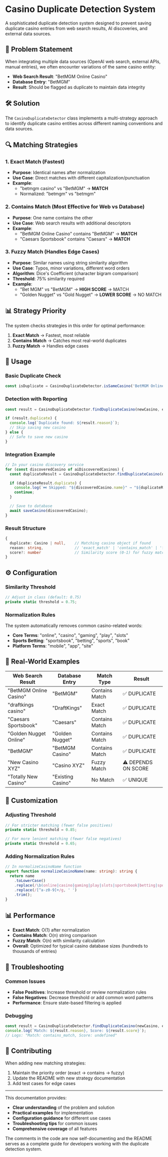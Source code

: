 # Casino Duplicate Detection System

A sophisticated duplicate detection system designed to prevent saving duplicate casino entries from web search results, AI discoveries, and external data sources.

## 🎯 Problem Statement

When integrating multiple data sources (OpenAI web search, external APIs, manual entries), we often encounter variations of the same casino entity:

- **Web Search Result**: "BetMGM Online Casino"
- **Database Entry**: "BetMGM"
- **Result**: Should be flagged as duplicate to maintain data integrity

## 🛠️ Solution

The `CasinoDuplicateDetector` class implements a multi-strategy approach to identify duplicate casino entities across different naming conventions and data sources.

## 🔍 Matching Strategies

### 1. Exact Match (Fastest)

- **Purpose**: Identical names after normalization
- **Use Case**: Direct matches with different capitalization/punctuation
- **Example**:
  - "betmgm casino" vs "BetMGM" → **MATCH**
  - Normalized: "betmgm" vs "betmgm"

### 2. Contains Match (Most Effective for Web vs Database)

- **Purpose**: One name contains the other
- **Use Case**: Web search results with additional descriptors
- **Example**:
  - "BetMGM Online Casino" contains "BetMGM" → **MATCH**
  - "Caesars Sportsbook" contains "Caesars" → **MATCH**

### 3. Fuzzy Match (Handles Edge Cases)

- **Purpose**: Similar names using string similarity algorithm
- **Use Case**: Typos, minor variations, different word orders
- **Algorithm**: Dice's Coefficient (character bigram comparison)
- **Threshold**: 75% similarity required
- **Example**:
  - "Bet MGM" vs "BetMGM" → **HIGH SCORE** → MATCH
  - "Golden Nugget" vs "Gold Nugget" → **LOWER SCORE** → NO MATCH

## 📊 Strategy Priority

The system checks strategies in this order for optimal performance:

1. **Exact Match** → Fastest, most reliable
2. **Contains Match** → Catches most real-world duplicates
3. **Fuzzy Match** → Handles edge cases

## 🚀 Usage

### Basic Duplicate Check

```typescript
const isDuplicate = CasinoDuplicateDetector.isSameCasino('BetMGM Online Casino', 'BetMGM'); // Returns: true
```

### Detection with Reporting

```typescript
const result = CasinoDuplicateDetector.findDuplicateCasino(newCasino, existingCasinos);

if (result.duplicate) {
  console.log(`Duplicate found: ${result.reason}`);
  // Skip saving new casino
} else {
  // Safe to save new casino
}
```

### Integration Example

```typescript
// In your casino discovery service
for (const discoveredCasino of aiDiscoveredCasinos) {
  const duplicateResult = CasinoDuplicateDetector.findDuplicateCasino(discoveredCasino, existingDatabaseCasinos);

  if (duplicateResult.duplicate) {
    console.log(`⏭️ Skipped: "${discoveredCasino.name}" → "${duplicateResult.duplicate.name}"`);
    continue;
  }

  // Save to database
  await saveCasino(discoveredCasino);
}
```

### Result Structure

```typescript
{
  duplicate: Casino | null,    // Matching casino object if found
  reason: string,              // 'exact_match' | 'contains_match' | 'fuzzy_match' | 'no_match'
  score?: number               // Similarity score (0-1) for fuzzy matches
}
```

## ⚙️ Configuration

### Similarity Threshold

```typescript
// Adjust in class (default: 0.75)
private static threshold = 0.75;
```

### Normalization Rules

The system automatically removes common casino-related words:

- **Core Terms**: "online", "casino", "gaming", "play", "slots"
- **Sports Betting**: "sportsbook", "betting", "sports", "book"
- **Platform Terms**: "mobile", "app", "site"

## 🎪 Real-World Examples

| Web Search Result      | Database Entry    | Match Type     | Result              |
| ---------------------- | ----------------- | -------------- | ------------------- |
| "BetMGM Online Casino" | "BetMGM"          | Contains Match | ✅ DUPLICATE        |
| "draftkings casino"    | "DraftKings"      | Exact Match    | ✅ DUPLICATE        |
| "Caesars Sportsbook"   | "Caesars"         | Contains Match | ✅ DUPLICATE        |
| "Golden Nugget Online" | "Golden Nugget"   | Contains Match | ✅ DUPLICATE        |
| "BetMGM"               | "BetMGM Casino"   | Contains Match | ✅ DUPLICATE        |
| "New Casino XYZ"       | "Casino XYZ"      | Fuzzy Match    | ⚠️ DEPENDS ON SCORE |
| "Totally New Casino"   | "Existing Casino" | No Match       | ✅ UNIQUE           |

## 🔧 Customization

### Adjusting Threshold

```typescript
// For stricter matching (fewer false positives)
private static threshold = 0.85;

// For more lenient matching (fewer false negatives)
private static threshold = 0.65;
```

### Adding Normalization Rules

```typescript
// In normalizeCasinoName function
export function normalizeCasinoName(name: string): string {
  return name
    .toLowerCase()
    .replace(/\b(online|casino|gaming|play|slots|sportsbook|betting|sports|book|mobile|app|site)\b/gi, '')
    .replace(/[^a-z0-9]+/g, ' ')
    .trim();
}
```

## 📊 Performance

- **Exact Match**: O(1) after normalization
- **Contains Match**: O(n) string comparison
- **Fuzzy Match**: O(n) with similarity calculation
- **Overall**: Optimized for typical casino database sizes (hundreds to thousands of entries)

## 🐛 Troubleshooting

### Common Issues

- **False Positives**: Increase threshold or review normalization rules
- **False Negatives**: Decrease threshold or add common word patterns
- **Performance**: Ensure state-based filtering is applied

### Debugging

```typescript
const result = CasinoDuplicateDetector.findDuplicateCasino(newCasino, existingCasinos);
console.log(`Match: ${result.reason}, Score: ${result.score}`);
// Logs: "Match: contains_match, Score: undefined"
```

## 🤝 Contributing

When adding new matching strategies:

1. Maintain the priority order (exact → contains → fuzzy)
2. Update the README with new strategy documentation
3. Add test cases for edge cases

---

This documentation provides:

- **Clear understanding** of the problem and solution
- **Practical examples** for implementation
- **Configuration guidance** for different use cases
- **Troubleshooting tips** for common issues
- **Comprehensive coverage** of all features

The comments in the code are now self-documenting and the README serves as a complete guide for developers working with the duplicate detection system.
